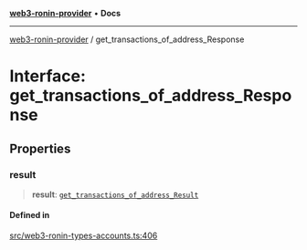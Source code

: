 [**web3-ronin-provider**](../README.md) • **Docs**

***

[web3-ronin-provider](../globals.md) / get\_transactions\_of\_address\_Response

# Interface: get\_transactions\_of\_address\_Response

## Properties

### result

> **result**: [`get_transactions_of_address_Result`](get_transactions_of_address_Result.md)

#### Defined in

[src/web3-ronin-types-accounts.ts:406](https://github.com/chuacw/web3-ronin-provider/blob/dab3da736520006c9aeb4dab1fb5f7a56228c341/src/web3-ronin-types-accounts.ts#L406)
